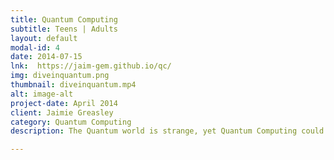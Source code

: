 ```yaml
---
title: Quantum Computing
subtitle: Teens | Adults
layout: default
modal-id: 4
date: 2014-07-15
lnk:  https://jaim-gem.github.io/qc/
img: diveinquantum.png
thumbnail: diveinquantum.mp4
alt: image-alt
project-date: April 2014
client: Jaimie Greasley
category: Quantum Computing
description: The Quantum world is strange, yet Quantum Computing could revolutionize the world. Here's how and why!   

---
```

